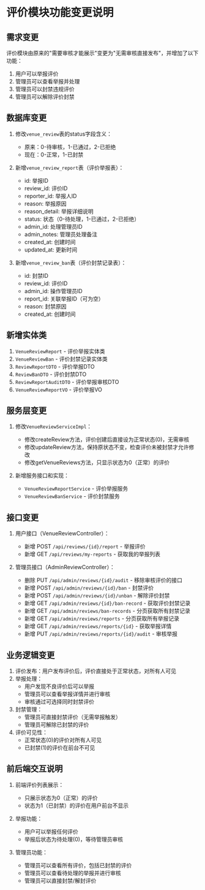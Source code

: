 # 评价模块功能变更说明

## 需求变更

评价模块由原来的"需要审核才能展示"变更为"无需审核直接发布"，并增加了以下功能：
1. 用户可以举报评价
2. 管理员可以查看举报并处理
3. 管理员可以封禁违规评价
4. 管理员可以解除评价封禁

## 数据库变更

1. 修改`venue_review`表的status字段含义：
   - 原来：0-待审核，1-已通过，2-已拒绝
   - 现在：0-正常，1-已封禁

2. 新增`venue_review_report`表（评价举报表）：
   - id: 举报ID
   - review_id: 评价ID
   - reporter_id: 举报人ID
   - reason: 举报原因
   - reason_detail: 举报详细说明
   - status: 状态（0-待处理，1-已通过，2-已拒绝）
   - admin_id: 处理管理员ID
   - admin_notes: 管理员处理备注
   - created_at: 创建时间
   - updated_at: 更新时间

3. 新增`venue_review_ban`表（评价封禁记录表）：
   - id: 封禁ID
   - review_id: 评价ID
   - admin_id: 操作管理员ID
   - report_id: 关联举报ID（可为空）
   - reason: 封禁原因
   - created_at: 创建时间

## 新增实体类

1. `VenueReviewReport` - 评价举报实体类
2. `VenueReviewBan` - 评价封禁记录实体类
3. `ReviewReportDTO` - 评价举报DTO
4. `ReviewBanDTO` - 评价封禁DTO
5. `ReviewReportAuditDTO` - 评价举报审核DTO
6. `VenueReviewReportVO` - 评价举报VO

## 服务层变更

1. 修改`VenueReviewServiceImpl`：
   - 修改createReview方法，评价创建后直接设为正常状态(0)，无需审核
   - 修改updateReview方法，保持原状态不变，检查评价未被封禁才允许修改
   - 修改getVenueReviews方法，只显示状态为0（正常）的评价

2. 新增服务接口和实现：
   - `VenueReviewReportService` - 评价举报服务
   - `VenueReviewBanService` - 评价封禁服务

## 接口变更

1. 用户接口（VenueReviewController）：
   - 新增 POST `/api/reviews/{id}/report` - 举报评价
   - 新增 GET `/api/reviews/my-reports` - 获取我的举报列表

2. 管理员接口（AdminReviewController）：
   - 删除 PUT `/api/admin/reviews/{id}/audit` - 移除审核评价的接口
   - 新增 POST `/api/admin/reviews/{id}/ban` - 封禁评价
   - 新增 POST `/api/admin/reviews/{id}/unban` - 解除评价封禁
   - 新增 GET `/api/admin/reviews/{id}/ban-record` - 获取评价封禁记录
   - 新增 GET `/api/admin/reviews/ban-records` - 分页获取所有封禁记录
   - 新增 GET `/api/admin/reviews/reports` - 分页获取所有举报记录
   - 新增 GET `/api/admin/reviews/reports/{id}` - 获取举报详情
   - 新增 PUT `/api/admin/reviews/reports/{id}/audit` - 审核举报

## 业务逻辑变更

1. 评价发布：用户发布评价后，评价直接处于正常状态，对所有人可见
2. 举报处理：
   - 用户发现不良评价后可以举报
   - 管理员可以查看举报详情并进行审核
   - 审核通过可选择同时封禁评价
3. 封禁管理：
   - 管理员可直接封禁评价（无需举报触发）
   - 管理员可解除已封禁的评价
4. 评价可见性：
   - 正常状态(0)的评价对所有人可见
   - 已封禁(1)的评价在前台不可见

## 前后端交互说明

1. 前端评价列表展示：
   - 只展示状态为0（正常）的评价
   - 状态为1（已封禁）的评价在用户前台不显示

2. 举报功能：
   - 用户可以举报任何评价
   - 举报后状态为待处理(0)，等待管理员审核

3. 管理员功能：
   - 管理员可以查看所有评价，包括已封禁的评价
   - 管理员可以查看待处理的举报并进行审核
   - 管理员可以直接封禁/解封评价 